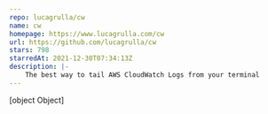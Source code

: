 ```yaml
---
repo: lucagrulla/cw
name: cw
homepage: https://www.lucagrulla.com/cw
url: https://github.com/lucagrulla/cw
stars: 798
starredAt: 2021-12-30T07:34:13Z
description: |-
    The best way to tail AWS CloudWatch Logs from your terminal
---
```


[object Object]

